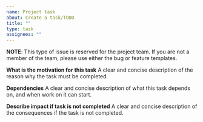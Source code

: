 ```yaml
---
name: Project task
about: Create a task/TODO
title: ""
type: task
assignees: ""
---
```


**NOTE**: This type of issue is reserved for the project team. If you are not a member of the team, please use either the bug or feature templates.

**What is the motivation for this task**
A clear and concise description of the reason why the task must be completed.

**Dependencies**
A clear and concise description of what this task depends on, and when work on it can start.

**Describe impact if task is not completed**
A clear and concise description of the consequences if the task is not completed.
